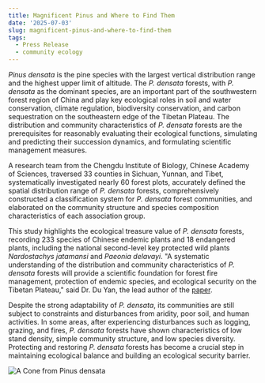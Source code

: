 ```yaml
---
title: Magnificent Pinus and Where to Find Them
date: '2025-07-03'
slug: magnificent-pinus-and-where-to-find-them
tags:
  - Press Release
  - community ecology
---
```



*Pinus densata* is the pine species with the largest vertical distribution range and the highest upper limit of altitude. The *P. densata* forests, with *P. densata* as the dominant species, are an important part of the southwestern forest region of China and play key ecological roles in soil and water conservation, climate regulation, biodiversity conservation, and carbon sequestration on the southeastern edge of the Tibetan Plateau. The distribution and community characteristics of *P. densata* forests are the prerequisites for reasonably evaluating their ecological functions, simulating and predicting their succession dynamics, and formulating scientific management measures.

A research team from the Chengdu Institute of Biology, Chinese Academy of Sciences, traversed 33 counties in Sichuan, Yunnan, and Tibet, systematically investigated nearly 60 forest plots, accurately defined the spatial distribution range of *P. densata* forests, comprehensively constructed a classification system for *P. densata* forest communities, and elaborated on the community structure and species composition characteristics of each association group.

This study highlights the ecological treasure value of *P. densata* forests, recording 233 species of Chinese endemic plants and 18 endangered plants, including the national second-level key protected wild plants *Nardostachys jatamansi* and *Paeonia delavayi*. "A systematic understanding of the distribution and community characteristics of *P. densata* forests will provide a scientific foundation for forest fire management, protection of endemic species, and ecological security on the Tibetan Plateau," said Dr. Du Yan, the lead author of the [paper](https://www.plant-ecology.com/CN/10.17521/cjpe.2024.0076).

Despite the strong adaptability of *P. densata*, its communities are still subject to constraints and disturbances from aridity, poor soil, and human activities. In some areas, after experiencing disturbances such as logging, grazing, and fires, *P. densata* forests have shown characteristics of low stand density, simple community structure, and low species diversity. Protecting and restoring *P. densata* forests has become a crucial step in maintaining ecological balance and building an ecological security barrier.

![A Cone from Pinus densata](https://plist.xbind.org/2025/07/Pen_pinus_densata-cd1ec7895ea70d5331c0c79bdfb9d0df.jpg)

